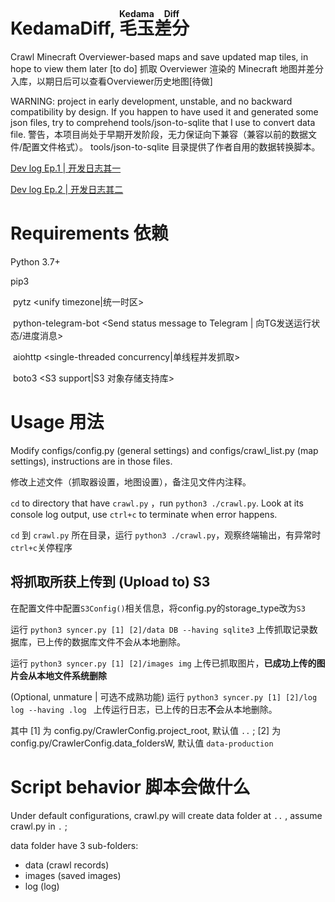 # KedamaDiff, <ruby><rb>毛玉</rb><rt>Kedama</rt><rb>差分</rb><rt>Diff</rt></ruby>
Crawl Minecraft Overviewer-based maps and save updated map tiles, in hope to view them later [to do]
抓取 Overviewer 渲染的 Minecraft 地图并差分入库，以期日后可以查看Overviewer历史地图[待做]

WARNING: project in early development, unstable, and no backward compatibility by design. If you happen to have used it and generated some json files, try to comprehend tools/json-to-sqlite that I use to convert data file.
警告，本项目尚处于早期开发阶段，无力保证向下兼容（兼容以前的数据文件/配置文件格式）。 tools/json-to-sqlite 目录提供了作者自用的数据转换脚本。

[Dev log Ep.1 <Zh-CN> | 开发日志其一](https://xmoiduts.github.io/2021/07/29/KedamaDiff%E5%BC%80%E5%8F%91%E6%97%A5%E5%BF%97-%E5%85%B6%E4%B8%80/)  

[Dev log Ep.2 <Zh-CN> | 开发日志其二](https://xmoiduts.github.io/2021/08/05/KedamaDiff%E5%BC%80%E5%8F%91%E6%97%A5%E5%BF%97-%E5%85%B6%E4%BA%8C/)

# Requirements 依赖

Python 3.7+

pip3

​	pytz \<unify timezone|统一时区\>

​	python-telegram-bot \<Send status message to Telegram | 向TG发送运行状态/进度消息\>

​	aiohttp \<single-threaded concurrency|单线程并发抓取\>

​	boto3 \<S3 support|S3 对象存储支持库\>



# Usage 用法

Modify configs/config.py (general settings) and configs/crawl_list.py (map settings), instructions are in those files.

修改上述文件（抓取器设置，地图设置），备注见文件内注释。

`cd` to directory that have `crawl.py` ，run `python3 ./crawl.py`. Look at its console log output, use `ctrl+c` to terminate when error happens.

`cd` 到 `crawl.py` 所在目录，运行 `python3 ./crawl.py`，观察终端输出，有异常时`ctrl+c`关停程序

## 将抓取所获上传到 (Upload to) S3

在配置文件中配置`S3Config()`相关信息，将config.py的storage_type改为`S3`

运行 `python3 syncer.py [1] [2]/data DB --having sqlite3` 上传抓取记录数据库，已上传的数据库文件不会从本地删除。

运行 `python3 syncer.py [1] [2]/images img` 上传已抓取图片，**已成功上传的图片会从本地文件系统删除**

(Optional, unmature | 可选不成熟功能) 运行 `python3 syncer.py [1] [2]/log log --having .log ` 上传运行日志，已上传的日志**不**会从本地删除。

其中 [1] 为 config.py/CrawlerConfig.project_root, 默认值 `..` ; [2] 为  config.py/CrawlerConfig.data_foldersW, 默认值 `data-production`

# Script behavior 脚本会做什么

Under default configurations, crawl.py will create data folder at `..` , assume crawl.py in `.` ;

data folder have 3 sub-folders:

- data (crawl records)
- images (saved images)
- log (log)


